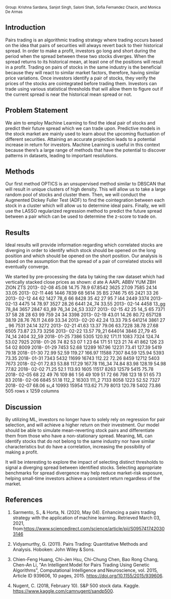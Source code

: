 <small>Group: Krishna Sardana, Sanjot Singh, Saloni Shah, Sofia Fernandez Chacin, and Monica De Armas</small>

## Introduction

Pairs trading is an algorithmic trading strategy where trading occurs based on the idea that pairs of securities will always revert back to their historical spread. In order to make a profit, investors go long and short during the period when the spread between these two stocks diverges. When the spread returns to its historical mean, at least one of the positions will result in a profit. Trading on pairs of stocks in the same industry is the beneficial because they will react to similar market factors, therefore, having similar price variations. Once investors identify a pair of stocks, they verify the prices of the stocks are cointegrated before trading them. Investors can trade using various statistical thresholds that will allow them to figure out if the current spread is near the historical mean spread or not.

## Problem Statement

We aim to employ Machine Learning to find the ideal pair of stocks and predict their future spread which we can trade upon. Predictive models in the stock market are mainly used to learn about the upcoming fluctuation of different securities. Attaining an accurate projection leads to a potential increase in return for investors. Machine Learning is useful in this context because there’s a large range of methods that have the potential to discover patterns in datasets, leading to important resolutions.

## Methods

Our first method OPTICS is an unsupervised method similar to DBSCAN that will result in unique clusters of high density. This will allow us to take a large random pool of stocks and cluster them. Then, we will conduct the Augmented Dickey Fuller Test (ADF) to find the cointegration between each stock in a cluster which will allow us to determine ideal pairs. Finally, we will use the LASSO regularized regression method to predict the future spread between a pair which can be used to determine the z-score to trade on.

## Results

Ideal results will provide information regarding which correlated stocks are diverging in order to identify which stock should be opened on the long position and which should be opened on the short position. Our analysis is based on the assumption that the spread of a pair of correlated stocks will eventually converge. 

We started by pre-processing the data by taking the raw dataset which had vertically stacked close prices as shown:
d ate 
A 
AAPL 
ABBV 
YUM 
ZBH 
ZION 
ZTS 
2013- 
02-08 
45.08 
14.75 
78.9 
67.8542 
3625 
27.09 
7585 
24.14 
33.05 
2013- 
02-11 
446 
1446 
7839 
68 5614 
35 BS 
2746 
75 65 
2421 
33 26 
2013- 
02-12 
44 62 
1427 
78_6 
66 8428 
35 42 
27 95 
7 î44 
2449 
3374 
2013- 
02-13 
4475 
14 
78.97 
3527 
28.26 
6441 
24_74 
33.55 
2013- 
02-14 
4458 
13_gg 
78_84 
3657 
2847 
63_89 
76_34 
24_53 
3327 
2013- 
02-15 
42 25 
14_S 
65 7371 
37 58 
28 28 
63 99 
759 
24 34 
3398 
2013- 
02-19 
43.01 
14.26 
80.72 
657128 
38.19 
28.76 
76.11 
24.69 
33.34 
2013- 
02-20 
42.24 
13.33 
79.5 
641214 
3861 
27 _ 96 
7531 
24.14 
3272 
2013- 
02-21 
41.63 
13.37 
79.06 
63.7228 
38.78 
27.68 
6505 
73.87 
23.73 
3256 
2013- 
02-22 
13.57 
79_21 
644014 
3846 
27_79 
45 
74_14 
2404 
32_59 
2018- 
01-25 
7386 
5305 
120.92 
171.11 
1083 
7324 
124.74 
53.02 
7925 
2018- 
01-26 
74 82 
53 07 
1 23 64 
171 51 
123 21 
74 41 
862 
126 23 
54 02 
8009 
2018- 
01-29 
7453 
52.68 
12289 
167.96 
12231 
73.41 
127.39 
5419 
79.18 
2018- 
01-30 
72.99 
52.59 
119.27 
166.97 
11588 
7307 
84.59 
125.94 
5393 
73.35 
2018- 
01-31 
7343 
5432 
11699 
16743 
112.22 
72.26 
8459 
12712 
5403 
7673 
2018- 
02-01 
72.83 
53.88 
117.29 
167.78 
116_34 
74.84 
83.98 
128.19 
54.98 
77.82 
2018- 
02-02 
71.25 
52.1 
113.93 
1605 
11517 
8263 
12579 
5415 
75.78 
2018- 
02-05 
68 22 
49 76 
109 86 
1 56 49 
109 51 
72 66 
798 
123 18 
51 65 
73 83 
2018- 
02-06 
6845 
51.18 
112_2 
16303 
111_2 
7133 
8058 
1223 
52.52 
7327 
2018- 
02-07 
68.06 
sı_4 
10993 
15954 
113.62 
71.79 
8013 
120.78 
5402 
73.86 
505 rows x 1259 columns 


## Discussion

By utilizing  ML, investors no longer have to solely rely on regression for pair selection, and will achieve a higher return on their investment. Our model should be able to simulate mean-reverting stock pairs and differentiate them from those who have a non-stationary spread. Meaning, ML can identify stocks that do not belong to the same industry nor have similar characteristics but do have a correlation, increasing the possibility of making a profit.

It will be interesting to explore the impact of selecting distinct thresholds to signal a diverging spread between identified stocks. Selecting appropriate benchmarks for spread divergence may help reduce market-risk exposure, helping small-time investors achieve a consistent return regardless of the market.

## References

1. Sarmento, S., & Horta, N. (2020, May 04). Enhancing a pairs trading strategy with the application of machine learning. Retrieved March 03, 2021, from https://www.sciencedirect.com/science/article/pii/S0957417420303146 

2. Vidyamurthy, G. (2011). Pairs Trading: Quantitative Methods and Analysis. Hoboken: John Wiley & Sons. 

3. Chien-Feng Huang, Chi-Jen Hsu, Chi-Chung Chen, Bao Rong Chang, Chen-An Li, "An Intelligent Model for Pairs Trading Using Genetic Algorithms", Computational Intelligence and Neuroscience, vol. 2015, Article ID 939606, 10 pages, 2015. https://doi.org/10.1155/2015/939606.

4. Nugent, C. (2018, February 10). S&P 500 stock data. Kaggle. https://www.kaggle.com/camnugent/sandp500.

